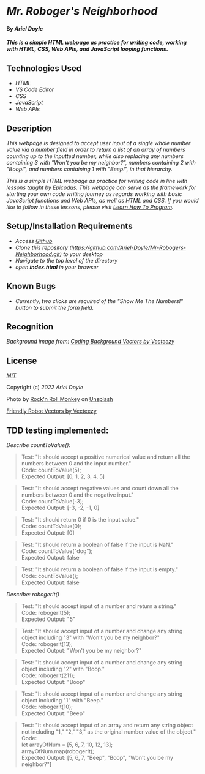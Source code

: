 # _Mr. Roboger's Neighborhood_

#### By _**Ariel Doyle**_

#### _This is a simple HTML webpage as practice for writing code, working with HTML, CSS, Web APIs, and JavaScript looping functions._

## Technologies Used

- _HTML_
- _VS Code Editor_
- _CSS_
- _JavaScript_
- _Web APIs_

## Description

_This webpage is designed to accept user input of a single whole number value via a number field in order to return a list of an array of numbers counting up to the inputted number, while also replacing any numbers containing 3 with "Won't you be my neighbor?", numbers containing 2 with "Boop!", and numbers containing 1 with "Beep!", in that hierarchy._

_This is a simple HTML webpage as practice for writing code in line with lessons taught by [Epicodus](https://www.epicodus.com). This webpage can serve as the framework for starting your own code writing journey as regards working with basic JavaScript functions and Web APIs, as well as HTML and CSS. If you would like to follow in these lessons, please visit [Learn How To Program](https://www.learnhowtoprogram.com/introduction-to-programming-part-time)._

## Setup/Installation Requirements

- _Access [Github](https://github.com/)_
- _Clone this repository (https://github.com/Ariel-Doyle/Mr-Robogers-Neighborhood.git) to your desktop_
- _Navigate to the top level of the directory_
- _open **index.html** in your browser_

## Known Bugs

- _Currently, two clicks are required of the "Show Me The Numbers!" button to submit the form field._

## Recognition

_Background image from: <a href="https://www.vecteezy.com/free-vector/coding-background">Coding Background Vectors by Vecteezy</a>_

## License

_[MIT](https://choosealicense.com/licenses/mit/)_

Copyright (c) _2022_ _Ariel Doyle_

Photo by <a href="https://unsplash.com/@rocknrollmonkey?utm_source=unsplash&utm_medium=referral&utm_content=creditCopyText">Rock'n Roll Monkey</a> on <a href="https://unsplash.com/s/photos/friendly-robot?utm_source=unsplash&utm_medium=referral&utm_content=creditCopyText">Unsplash</a>

<a href="https://www.vecteezy.com/free-vector/friendly-robot">Friendly Robot Vectors by Vecteezy</a>
  
  

## TDD testing implemented:

_Describe countToValue():_

>Test: "It should accept a positive numerical value and return all the numbers between 0 and the input number."  
Code: countToValue(5);  
Expected Output: [0, 1, 2, 3, 4, 5] 

>Test: "It should accept negative values and count down all the numbers between 0 and the negative input."  
Code: countToValue(-3);  
Expected Output: [-3, -2, -1, 0] 

>Test: "It should return 0 if 0 is the input value."  
Code: countToValue(0);  
Expected Output: [0]

>Test: "It should return a boolean of false if the input is NaN."  
Code: countToValue("dog");  
Expected Output: false

>Test: "It should return a boolean of false if the input is empty."  
Code: countToValue();  
Expected Output: false

_Describe: robogerIt()_

>Test: "It should accept input of a number and return a string."  
Code: robogerIt(5);  
Expected Output: "5" 

>Test: "It should accept input of a number and change any string object including "3" with "Won't you be my neighbor?"  
Code: robogerIt(13);  
Expected Output: "Won't you be my neighbor?" 

>Test: "It should accept input of a number and change any string object including "2" with "Boop."  
Code: robogerIt(211);  
Expected Output: "Boop"  

>Test: "It should accept input of a number and change any string object including "1" with "Beep."  
Code: robogerIt(10);  
Expected Output: "Beep"  

>Test: "It should accept input of an array and return any string object not including "1," "2," "3," as the original number value of the object."  
Code:   
let arrayOfNum = [5, 6, 7, 10, 12, 13];  
arrayOfNum.map(robogerIt);  
Expected Output: [5, 6, 7, "Beep", "Boop", "Won't you be my neighbor?"]